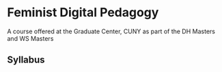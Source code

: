 # Feminist Digital Pedagogy
 A course offered at the Graduate Center, CUNY as part of the DH Masters and WS Masters
 ## Syllabus
